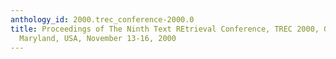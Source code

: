 ```yaml
---
anthology_id: 2000.trec_conference-2000.0
title: Proceedings of The Ninth Text REtrieval Conference, TREC 2000, Gaithersburg,
  Maryland, USA, November 13-16, 2000
---
```

